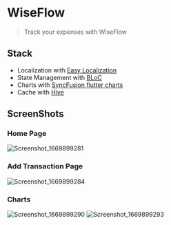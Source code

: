 # WiseFlow
>Track your expenses with WiseFlow

## Stack
- Localization with [Easy Localization](https://pub.dev/packages/easy_localization)
- State Management with [BLoC](https://pub.dev/packages/bloc)
- Charts with [SyncFusion flutter charts](https://pub.dev/packages/syncfusion_flutter_charts)
- Cache with [Hive](https://pub.dev/packages/hive)

## ScreenShots

### Home Page
![Screenshot_1669899281](https://user-images.githubusercontent.com/103886639/205065592-f3a0855a-b4da-4cd7-8ea5-df0a1d622298.png)

### Add Transaction Page
![Screenshot_1669899284](https://user-images.githubusercontent.com/103886639/205065687-29d71c14-b0de-4adf-9546-106f45e1e7f7.png)

### Charts

![Screenshot_1669899290](https://user-images.githubusercontent.com/103886639/205065734-2b38fb3c-56f4-4231-936b-aea2e74d99ea.png)
![Screenshot_1669899293](https://user-images.githubusercontent.com/103886639/205065743-300bf78c-01e9-4246-8910-2c598a9a2243.png)
